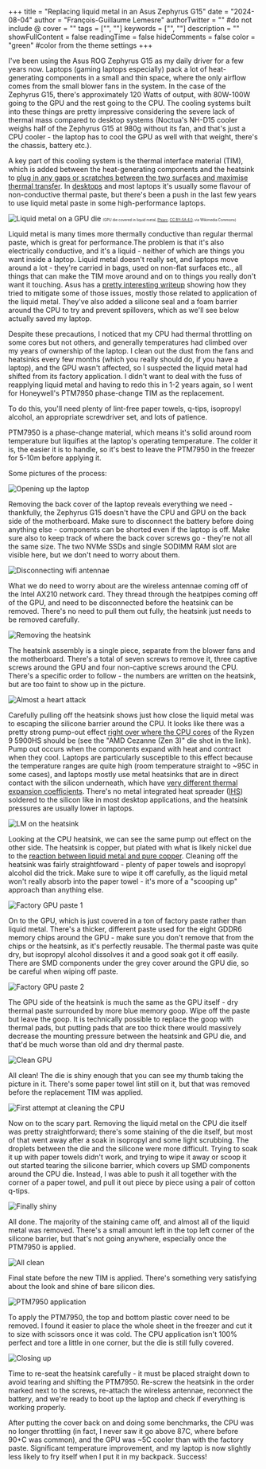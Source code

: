 +++
title = "Replacing liquid metal in an Asus Zephyrus G15"
date = "2024-08-04"
author = "François-Guillaume Lemesre"
authorTwitter = "" #do not include @
cover = ""
tags = ["", ""]
keywords = ["", ""]
description = ""
showFullContent = false
readingTime = false
hideComments = false
color = "green" #color from the theme settings
+++

I've been using the Asus ROG Zephyrus G15 as my daily driver for a few years now. Laptops (gaming laptops especially) pack a lot of heat-generating components in a small and thin space, where the only airflow comes from the small blower fans in the system. In the case of the Zephyrus G15, there's approximately 120 Watts of output, with 80W-100W going to the GPU and the rest going to the CPU. The cooling systems built into these things are pretty impressive considering the severe lack of thermal mass compared to desktop systems (Noctua's NH-D15 cooler weighs half of the Zephyrus G15 at 980g without its fan, and that's just a CPU cooler - the laptop has to cool the GPU as well with that weight, there's the chassis, battery etc.).

A key part of this cooling system is the thermal interface material (TIM), which is added between the heat-generating components and the heatsink to [plug in any gaps or scratches between the two surfaces and maximise thermal transfer](https://gamersnexus.net/guides/3346-thermal-paste-application-benchmark-too-much-thermal-paste). In [desktops](https://gamersnexus.net/guides/3346-thermal-paste-application-benchmark-too-much-thermal-paste) and most laptops it's usually some flavour of non-conductive thermal paste, but there's been a push in the last few years to use liquid metal paste in some high-performance laptops. 

![Liquid metal on a GPU die](/images/liquid_metal_photos/GPU_die_covered_in_liquid_metal.jpg)
<span style="font-size:0.5em;">(GPU die covered in liquid metal, <a href="https://commons.wikimedia.org/wiki/File:GPU_die_covered_in_liquid_metal.jpg">Phiarc</a>, <a href="https://creativecommons.org/licenses/by-sa/4.0">CC BY-SA 4.0</a>, via Wikimedia Commons)</span>

Liquid metal is many times more thermally conductive than regular thermal paste, which is great for performance.The problem is that it's also electrically conductive, and it's a liquid - neither of which are things you want inside a laptop. Liquid metal doesn't really set, and laptops move around a lot - they're carried in bags, used on non-flat surfaces etc., all things that can make the TIM move around and on to things you really don't want it touching. Asus has a [pretty interesting writeup](https://rog.asus.com/articles/technologies/patented-process-brings-exotic-liquid-metal-thermal-compound-to-new-rog-gaming-laptops/) showing how they tried to mitigate some of those issues, mostly those related to application of the liquid metal. They've also added a silicone seal and a foam barrier around the CPU to try and prevent spillovers, which as we'll see below actually saved my laptop.

Despite these precautions, I noticed that my CPU had thermal throttling on some cores but not others, and generally temperatures had climbed over my years of ownership of the laptop. I clean out the dust from the fans and heatsinks every few months (which you really should do, if you have a laptop), and the GPU wasn't affected, so I suspected the liquid metal had shifted from its factory application. I didn't want to deal with the fuss of reapplying liquid metal and having to redo this in 1-2 years again, so I went for Honeywell's PTM7950 phase-change TIM as the replacement.

To do this, you'll need plenty of lint-free paper towels, q-tips, isopropyl alcohol, an appropriate screwdriver set, and lots of patience.

PTM7950 is a phase-change material, which means it's solid around room temperature but liquifies at the laptop's operating temperature. The colder it is, the easier it is to handle, so it's best to leave the PTM7950 in the freezer for 5-10m before applying it.

Some pictures of the process:

![Opening up the laptop](/images/liquid_metal_photos/lm_1.jpg)

Removing the back cover of the laptop reveals everything we need - thankfully, the Zephyrus G15 doesn't have the CPU and GPU on the back side of the motherboard. Make sure to disconnect the battery before doing anything else - components can be shorted even if the laptop is off. Make sure also to keep track of where the back cover screws go - they're not all the same size. The two NVMe SSDs and single SODIMM RAM slot are visible here, but we don't need to worry about them.

![Disconnecting wifi antennae](/images/liquid_metal_photos/lm_2.jpg)

What we do need to worry about are the wireless antennae coming off of the Intel AX210 network card. They thread through the heatpipes coming off of the GPU, and need to be disconnected before the heatsink can be removed. There's no need to pull them out fully, the heatsink just needs to be removed carefully.

![Removing the heatsink](/images/liquid_metal_photos/lm_3.jpg)

The heatsink assembly is a single piece, separate from the blower fans and the motherboard. There's a total of seven screws to remove it, three captive screws around the GPU and four non-captive screws around the CPU. There's a specific order to follow - the numbers are written on the heatsink, but are too faint to show up in the picture.

![Almost a heart attack](/images/liquid_metal_photos/lm_4.jpg)

Carefully pulling off the heatsink shows just how close the liquid metal was to escaping the silicone barrier around the CPU. It looks like there was a pretty strong pump-out effect [right over where the CPU cores](https://videocardz.com/newz/amd-ryzen-5000-apu-cezanne-die-render-leaked) of the Ryzen 9 5900HS should be (see the "AMD Cezanne (Zen 3)" die shot in the link). Pump out occurs when the components expand with heat and contract when they cool. Laptops are particularly susceptible to this effect because the temperature ranges are quite high (room temperature straight to ~95C in some cases), and laptops mostly use metal heatsinks that are in direct contact with the silicon underneath, which have [very different thermal expansion coefficients](https://resources.system-analysis.cadence.com/blog/msa2021-the-importance-of-matching-the-cte-of-silicon). There's no metal integrated heat spreader ([IHS](https://www.tomshardware.com/reviews/integrated-heat-spreader-ihs-definition,5747.html)) soldered to the silicon like in most desktop applications, and the heatsink pressures are usually lower in laptops.

![LM on the heatsink](/images/liquid_metal_photos/lm_5.jpg)

Looking at the CPU heatsink, we can see the same pump out effect on the other side. The heatsink is copper, but plated with what is likely nickel due to the [reaction between liquid metal and pure copper](https://gamersnexus.net/guides/3362-how-liquid-metal-affects-copper-nickel-and-aluminum-corrosion-test). Cleaning off the heatsink was fairly straightfoward - plenty of paper towels and isopropyl alcohol did the trick. Make sure to wipe it off carefully, as the liquid metal won't really absorb into the paper towel - it's more of a "scooping up" approach than anything else.

![Factory GPU paste 1](/images/liquid_metal_photos/lm_7.jpg)

On to the GPU, which is just covered in a ton of factory paste rather than liquid metal. There's a thicker, different paste used for the eight GDDR6 memory chips around the GPU - make sure you don't remove that from the chips or the heatsink, as it's perfectly reusable. The thermal paste was quite dry, but isopropyl alcohol dissolves it and a good soak got it off easily. There are SMD components under the grey cover around the GPU die, so be careful when wiping off paste.

![Factory GPU paste 2](/images/liquid_metal_photos/lm_9.jpg)

The GPU side of the heatsink is much the same as the GPU itself - dry thermal paste surrounded by more blue memory goop. Wipe off the paste but leave the goop. It is technically possible to replace the goop with thermal pads, but putting pads that are too thick there would massively decrease the mounting pressure between the heatsink and GPU die, and that'd be much worse than old and dry thermal paste.

![Clean GPU](/images/liquid_metal_photos/lm_8.jpg)

All clean! The die is shiny enough that you can see my thumb taking the picture in it. There's some paper towel lint still on it, but that was removed before the replacement TIM was applied.

![First attempt at cleaning the CPU](/images/liquid_metal_photos/lm_10.jpg)

Now on to the scary part. Removing the liquid metal on the CPU die itself was pretty straightforward; there's some staining of the die itself, but most of that went away after a soak in isopropyl and some light scrubbing. The droplets between the die and the silicone were more difficult. Trying to soak it up with paper towels didn't work, and trying to wipe it away or scoop it out started tearing the silicone barrier, which covers up SMD components around the CPU die. Instead, I was able to push it all together with the corner of a paper towel, and pull it out piece by piece using a pair of cotton q-tips.

![Finally shiny](/images/liquid_metal_photos/lm_11.jpg)

All done. The majority of the staining came off, and almost all of the liquid metal was removed. There's a small amount left in the top left corner of the silicone barrier, but that's not going anywhere, especially once the PTM7950 is applied.

![All clean](/images/liquid_metal_photos/lm_13.jpg)

Final state before the new TIM is applied. There's something very satisfying about the look and shine of bare silicon dies.

![PTM7950 application](/images/liquid_metal_photos/lm_14.jpg)

To apply the PTM7950, the top and bottom plastic cover need to be removed. I found it easier to place the whole sheet in the freezer and cut it to size with scissors once it was cold. The CPU application isn't 100% perfect and tore a little in one corner, but the die is still fully covered.

![Closing up](/images/liquid_metal_photos/lm_15.jpg)

Time to re-seat the heatsink carefully - it must be placed straight down to avoid tearing and shifting the PTM7950. Re-screw the heatsink in the order marked next to the screws, re-attach the wireless antennae, reconnect the battery, and we're ready to boot up the laptop and check if everything is working properly.

After putting the cover back on and doing some benchmarks, the CPU was no longer throttling (in fact, I never saw it go above 87C, where before 90+C was common), and the GPU was ~5C cooler than with the factory paste. Significant temperature improvement, and my laptop is now slightly less likely to fry itself when I put it in my backpack. Success!
